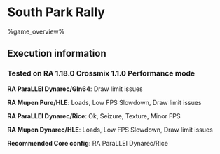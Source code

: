 # South Park Rally 

%game_overview%

## Execution information

### Tested on RA 1.18.0 Crossmix 1.1.0 Performance mode

**RA ParaLLEl Dynarec/Gln64**: Draw limit issues

**RA Mupen Pure/HLE**: Loads, Low FPS Slowdown, Draw limit issues

**RA ParaLLEl Dynarec/Rice**: Ok, Seizure, Texture, Minor FPS

**RA Mupen Dynarec/HLE**: Loads, Low FPS Slowdown, Draw limit issues

**Recommended Core config**: RA ParaLLEl Dynarec/Rice